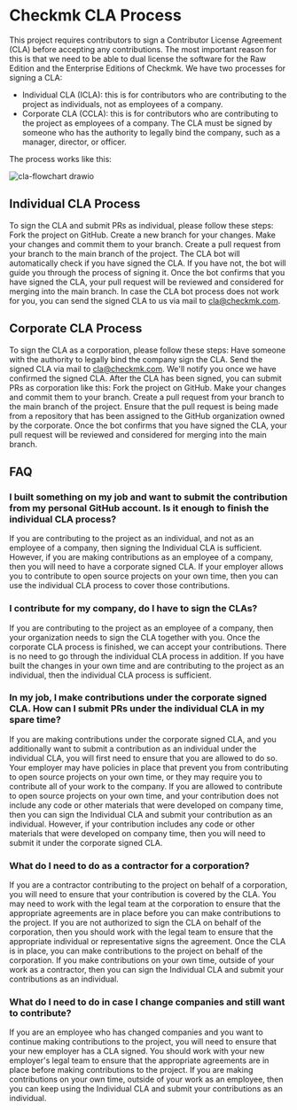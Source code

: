 # Checkmk CLA Process

This project requires contributors to sign a Contributor License Agreement (CLA) before accepting any contributions. The most important reason for this is that we need to be able to dual license the software for the Raw Edition and the Enterprise Editions of Checkmk.
We have two processes for signing a CLA:
- Individual CLA (ICLA): this is for contributors who are contributing to the project as individuals, not as employees of a company.
- Corporate CLA (CCLA): this is for contributors who are contributing to the project as employees of a company. The CLA must be signed by someone who has the authority to legally bind the company, such as a manager, director, or officer.

The process works like this:

![cla-flowchart drawio](https://user-images.githubusercontent.com/129958627/233333569-7688d728-7bfc-4edc-85f0-e99b2d03f6f4.png)

## Individual CLA Process

To sign the CLA and submit PRs as individual, please follow these steps:
Fork the project on GitHub.
Create a new branch for your changes.
Make your changes and commit them to your branch.
Create a pull request from your branch to the main branch of the project.
The CLA bot will automatically check if you have signed the CLA. If you have not, the bot will guide you through the process of signing it.
Once the bot confirms that you have signed the CLA, your pull request will be reviewed and considered for merging into the main branch.
In case the CLA bot process does not work for you, you can send the signed CLA to us via mail to cla@checkmk.com.

## Corporate CLA Process

To sign the CLA as a corporation, please follow these steps:
Have someone with the authority to legally bind the company sign the CLA.
Send the signed CLA via mail to cla@checkmk.com.
We'll notify you once we have confirmed the signed CLA.
After the CLA has been signed, you can submit PRs as corporation like this:
Fork the project on GitHub.
Make your changes and commit them to your branch.
Create a pull request from your branch to the main branch of the project. Ensure that the pull request is being made from a repository that has been assigned to the GitHub organization owned by the corporate.
Once the bot confirms that you have signed the CLA, your pull request will be reviewed and considered for merging into the main branch.

## FAQ

### I built something on my job and want to submit the contribution from my personal GitHub account. Is it enough to finish the individual CLA process?
If you are contributing to the project as an individual, and not as an employee of a company, then signing the Individual CLA is sufficient. However, if you are making contributions as an employee of a company, then you will need to have a corporate signed CLA. If your employer allows you to contribute to open source projects on your own time, then you can use the individual CLA process to cover those contributions.

### I contribute for my company, do I have to sign the CLAs?
If you are contributing to the project as an employee of a company, then your organization needs to sign the CLA together with you. Once the corporate CLA process is finished, we can accept your contributions. There is no need to go through the individual CLA process in addition.
If you have built the changes in your own time and are contributing to the project as an individual, then the individual CLA process is sufficient.

### In my job, I make contributions under the corporate signed CLA. How can I submit PRs under the individual CLA in my spare time?
If you are making contributions under the corporate signed CLA, and you additionally want to submit a contribution as an individual under the individual CLA, you will first need to ensure that you are allowed to do so. Your employer may have policies in place that prevent you from contributing to open source projects on your own time, or they may require you to contribute all of your work to the company.
If you are allowed to contribute to open source projects on your own time, and your contribution does not include any code or other materials that were developed on company time, then you can sign the Individual CLA and submit your contribution as an individual. However, if your contribution includes any code or other materials that were developed on company time, then you will need to submit it under the corporate signed CLA.

### What do I need to do as a contractor for a corporation?
If you are a contractor contributing to the project on behalf of a corporation, you will need to ensure that your contribution is covered by the CLA.
You may need to work with the legal team at the corporation to ensure that the appropriate agreements are in place before you can make contributions to the project. If you are not authorized to sign the CLA on behalf of the corporation, then you should work with the legal team to ensure that the appropriate individual or representative signs the agreement. Once the CLA is in place, you can make contributions to the project on behalf of the corporation.
If you make contributions on your own time, outside of your work as a contractor, then you can sign the Individual CLA and submit your contributions as an individual.

### What do I need to do in case I change companies and still want to contribute?
If you are an employee who has changed companies and you want to continue making contributions to the project, you will need to ensure that your new employer has a CLA signed. You should work with your new employer's legal team to ensure that the appropriate agreements are in place before making contributions to the project.
If you are making contributions on your own time, outside of your work as an employee, then you can keep using the Individual CLA and submit your contributions as an individual.
